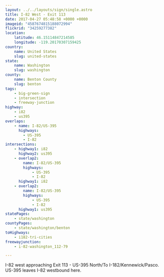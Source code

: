 ```yaml
---
layout: ../../layouts/sign/single.astro
title: I-82 West - Exit 113
date: 2017-04-27 05:48:58 +0000 +0000
imageid: "4587674815188072994"
flickrid: "34259277382"
location:
    latitude: 46.15114847214585
    longitude: -119.20170307159425
country:
    name: United States
    slug: united-states
state:
    name: Washington
    slug: washington
county:
    name: Benton County
    slug: benton
tags:
    - big-green-sign
    - intersection
    - freeway-junction
highway:
    - i82
    - us395
overlaps:
    - name: I-82/US-395
      highways:
        - US-395
        - I-82
intersections:
    - highway1: i82
      highway2: us395
    - overlap2:
        name: I-82/US-395
        highways:
            - US-395
            - I-82
      highway1: i82
    - overlap2:
        name: I-82/US-395
        highways:
            - US-395
            - I-82
      highway1: us395
statePages:
    - state/washington
countyPages:
    - state/washington/benton
toHighways:
    - i182-tri-cities
freewayjunction:
    - i-82-washington_112-79

---
```

I-82 west approaching Exit 113 - US-395 North/To I-182/Kennewick/Pasco.  US-395 leaves I-82 westbound here.